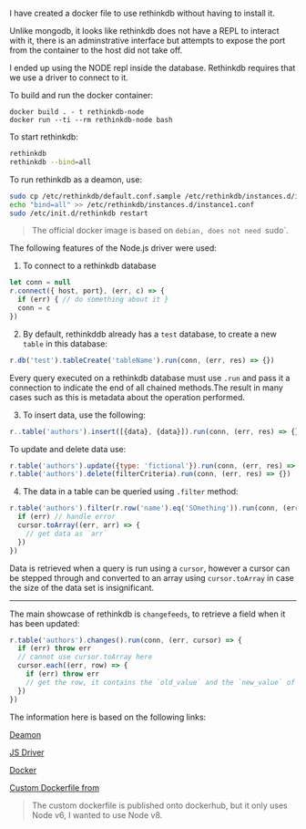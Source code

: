 I have created a docker file to use rethinkdb without having to install it.

Unlike mongodb, it looks like rethinkdb does not have a REPL to interact with it,
there is an adminstrative interface but attempts to expose the port from the container
to the host did not take off.

I ended up using the NODE repl inside the database. Rethinkdb requires that we use a driver to
connect to it.

To build and run the docker container:

```
docker build . - t rethinkdb-node
docker run --ti --rm rethinkdb-node bash
```

To start rethinkdb:

```bash
rethinkdb
rethinkdb --bind=all
```

To run rethinkdb as a deamon, use:

```bash
sudo cp /etc/rethinkdb/default.conf.sample /etc/rethinkdb/instances.d/instance1.conf
echo "bind=all" >> /etc/rethinkdb/instances.d/instance1.conf
sudo /etc/init.d/rethinkdb restart
```

> The official docker image is based on `debian, does not need `sudo`.

The following features of the Node.js driver were used:

1. To connect to a rethinkdb database

```js
let conn = null
r.connect({ host, port}, (err, c) => {
  if (err) { // do something about it }
  conn = c
})
```

2. By default, rethinkddb already has a `test` database, to create a new `table` in this database:

```js
r.db('test').tableCreate('tableName').run(conn, (err, res) => {})
```

Every query executed on a rethinkdb database must use `.run` and pass it a connection to indicate the end of
all chained methods.The result in many cases such as this is metadata about the operation performed.

3. To insert data,  use the following:

```js
r..table('authors').insert([{data}, {data}]).run(conn, (err, res) => {})
```

To update and delete data use:

```js
r.table('authors').update({type: 'fictional'}).run(conn, (err, res) => {})
r.table('authors').delete(filterCriteria).run(conn, (err, res) => {})
```

4. The data in a table can be queried using `.filter` method:

```js
r.table('authors').filter(r.row('name').eq('SOmething')).run(conn, (err, cursor) => {
  if (err) // handle error
  cursor.toArray((err, arr) => {
    // get data as `arr`
  })
})
```

Data is retrieved when a query is run using a `cursor`, however a cursor can be stepped through and converted to an array using `cursor.toArray` in case the size of the data set is insignificant.

---

The main showcase of rethinkdb is `changefeeds`, to retrieve a field when it has been updated:

```js
r.table('authors').changes().run(conn, (err, cursor) => {
  if (err) throw err
  // cannot use cursor.toArray here
  cursor.each((err, row) => {
    if (err) throw err
    // get the row, it contains the `old_value` and the `new_value` of the given row
  })
})
```

The information here is based on the following links:

[Deamon](https://www.rethinkdb.com/docs/start-on-startup/)

[JS Driver](https://www.rethinkdb.com/docs/guide/javascript/)

[Docker](https://hub.docker.com/_/rethinkdb/)

[Custom Dockerfile from](https://hub.docker.com/r/blakek13/node-rethinkdb/)

> The custom dockerfile is published onto dockerhub, but it only uses Node v6, I wanted to use Node v8.
